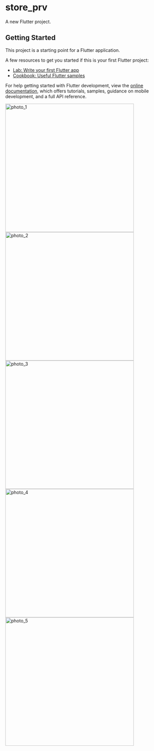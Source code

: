 # store_prv

A new Flutter project.

## Getting Started

This project is a starting point for a Flutter application.

A few resources to get you started if this is your first Flutter project:

- [Lab: Write your first Flutter app](https://docs.flutter.dev/get-started/codelab)
- [Cookbook: Useful Flutter samples](https://docs.flutter.dev/cookbook)

For help getting started with Flutter development, view the
[online documentation](https://docs.flutter.dev/), which offers tutorials,
samples, guidance on mobile development, and a full API reference.

<img src="https://github.com/user-attachments/assets/bfad226a-15a8-4756-afd7-930e8a638675" alt="photo_1" width="400">
<img src="https://github.com/user-attachments/assets/caa3e3bb-0d59-4e24-9e75-ec725d9e165b" alt="photo_2" width="400">
<img src="https://github.com/user-attachments/assets/979e34ab-a01a-4ed1-9b7a-90f26791958d" alt="photo_3" width="400">
<img src="https://github.com/user-attachments/assets/1e75c013-4e05-43b7-9560-bea3be14251a" alt="photo_4" width="400">
<img src="https://github.com/user-attachments/assets/c2b958ae-a87d-47c6-a6eb-c4348d726887" alt="photo_5" width="400">

